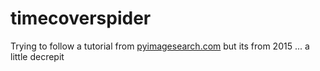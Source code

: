 # timecoverspider

Trying to follow a tutorial from [pyimagesearch.com](http://www.pyimagesearch.com/2015/10/12/scraping-images-with-python-and-scrapy/)
but its from 2015 ... a little decrepit
